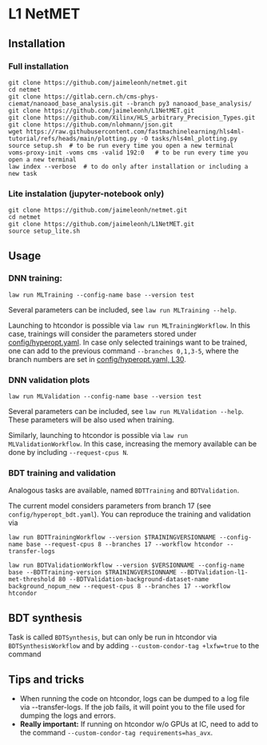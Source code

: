 # L1 NetMET
## Installation

### Full installation
```
git clone https://github.com/jaimeleonh/netmet.git
cd netmet
git clone https://gitlab.cern.ch/cms-phys-ciemat/nanoaod_base_analysis.git --branch py3 nanoaod_base_analysis/
git clone https://github.com/jaimeleonh/L1NetMET.git
git clone https://github.com/Xilinx/HLS_arbitrary_Precision_Types.git
git clone https://github.com/nlohmann/json.git
wget https://raw.githubusercontent.com/fastmachinelearning/hls4ml-tutorial/refs/heads/main/plotting.py -O tasks/hls4ml_plotting.py
source setup.sh  # to be run every time you open a new terminal
voms-proxy-init -voms cms -valid 192:0   # to be run every time you open a new terminal
law index --verbose  # to do only after installation or including a new task
```

### Lite instalation (jupyter-notebook only)
```
git clone https://github.com/jaimeleonh/netmet.git
cd netmet
git clone https://github.com/jaimeleonh/L1NetMET.git
source setup_lite.sh
```

## Usage
### DNN training:
```
law run MLTraining --config-name base --version test
```

Several parameters can be included, see `law run MLTraining --help`.

Launching to htcondor is possible via `law run MLTrainingWorkflow`. In this case, trainings will consider the parameters stored under [config/hyperopt.yaml](https://github.com/jaimeleonh/netmet/blob/main/config/hyperopt.yaml). In case only selected trainings want to be trained, one can add to the previous command `--branches 0,1,3-5`, where the branch numbers are set in [config/hyperopt.yaml, L30](https://github.com/jaimeleonh/netmet/blob/main/config/hyperopt.yaml#L30).

### DNN validation plots
```
law run MLValidation --config-name base --version test
```

Several parameters can be included, see `law run MLValidation --help`. These parameters will be also used when training.

Similarly, launching to htcondor is possible via `law run MLValidationWorkflow`. In this case, increasing the memory available can be done by including `--request-cpus N`.

### BDT training and validation

Analogous tasks are available, named `BDTTraining` and `BDTValidation`.

The current model considers parameters from branch 17 (see `config/hyperopt_bdt.yaml`). You can reproduce the training and validation via

```
law run BDTTrainingWorkflow --version $TRAININGVERSIONNAME --config-name base --request-cpus 8 --branches 17 --workflow htcondor --transfer-logs
```

```
law run BDTValidationWorkflow --version $VERSIONNAME --config-name base --BDTTraining-version $TRAININGVERSIONNAME --BDTValidation-l1-met-threshold 80 --BDTValidation-background-dataset-name background_nopum_new --request-cpus 8 --branches 17 --workflow htcondor
```


## BDT synthesis
Task is called `BDTSynthesis`, but can only be run in htcondor via `BDTSynthesisWorkflow` and by adding `--custom-condor-tag +lxfw=true` to the command


## Tips and tricks

* When running the code on htcondor, logs can be dumped to a log file via --transfer-logs. If the job fails, it will point you to the file used for dumping the logs and errors. 
* **Really important:** If running on htcondor w/o GPUs at IC, need to add to the command `--custom-condor-tag requirements=has_avx`.



